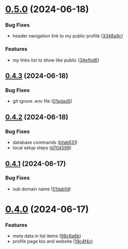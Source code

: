 # [0.5.0](https://github.com/EddieHubCommunity/CreatorsRegistry/compare/v0.4.3...v0.5.0) (2024-06-18)


### Bug Fixes

* header navigation link to my public profile ([3348a9c](https://github.com/EddieHubCommunity/CreatorsRegistry/commit/3348a9ca9331b15ae496e0af4ff12241a686384a))


### Features

* my links list to show like public ([34efbd6](https://github.com/EddieHubCommunity/CreatorsRegistry/commit/34efbd65bb4dfaac9e19468b089c84064592175c))



## [0.4.3](https://github.com/EddieHubCommunity/CreatorsRegistry/compare/v0.4.2...v0.4.3) (2024-06-18)


### Bug Fixes

* git ignore .env file ([01edad5](https://github.com/EddieHubCommunity/CreatorsRegistry/commit/01edad523cadea11f5a05bea06df29e3275e9c3b))



## [0.4.2](https://github.com/EddieHubCommunity/CreatorsRegistry/compare/v0.4.1...v0.4.2) (2024-06-18)


### Bug Fixes

* database commands ([bfab631](https://github.com/EddieHubCommunity/CreatorsRegistry/commit/bfab631dcd23778108a7467b8b2130ff9c9344d7))
* local setup steps ([d704599](https://github.com/EddieHubCommunity/CreatorsRegistry/commit/d7045993750a4fc44107db2d2c97aa444e7fdff0))



## [0.4.1](https://github.com/EddieHubCommunity/CreatorsRegistry/compare/v0.4.0...v0.4.1) (2024-06-17)


### Bug Fixes

* sub domain name ([51dab1d](https://github.com/EddieHubCommunity/CreatorsRegistry/commit/51dab1d8312e3fe071cdb0006d2a7ecff3cbc405))



# [0.4.0](https://github.com/EddieHubCommunity/CreatorsRegistry/compare/v0.3.0...v0.4.0) (2024-06-17)


### Features

* meta data in list items ([98c6a6b](https://github.com/EddieHubCommunity/CreatorsRegistry/commit/98c6a6bd6b32590b642dc0c24422d062a6ff4a71))
* profile page bio and website ([19c4f4c](https://github.com/EddieHubCommunity/CreatorsRegistry/commit/19c4f4cd2667f49768e3e12bf3e9dbb3eea9c2a4))



